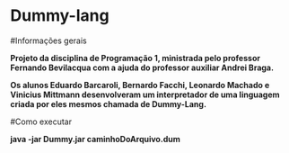 # Dummy-lang

#Informações gerais

**Projeto da disciplina de Programação 1, ministrada pelo professor Fernando Bevilacqua com a ajuda do professor auxiliar Andrei Braga.**

**Os alunos Eduardo Barcaroli, Bernardo Facchi, Leonardo Machado e Vinicius Mittmann desenvolveram um interpretador de uma linguagem criada por eles mesmos chamada de Dummy-Lang.**

#Como executar

**java -jar Dummy.jar caminhoDoArquivo.dum**